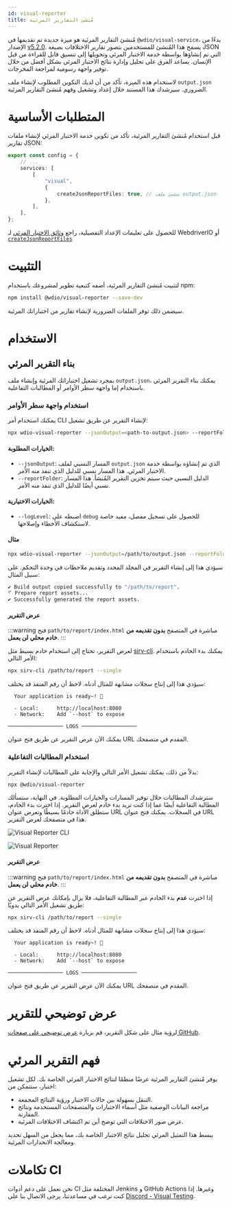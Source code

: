 ```yaml
---
id: visual-reporter
title: مُنشئ التقارير المرئية
---
```


مُنشئ التقارير المرئية هو ميزة جديدة تم تقديمها في `@wdio/visual-service`، بدءًا من الإصدار [v5.2.0](https://github.com/webdriverio/visual-testing/releases/tag/%40wdio%2Fvisual-service%405.2.0). يسمح هذا المُنشئ للمستخدمين بتصور تقارير الاختلافات بصيغة JSON التي تم إنشاؤها بواسطة خدمة الاختبار المرئي وتحويلها إلى تنسيق قابل للقراءة من قبل الإنسان. يساعد الفرق على تحليل وإدارة نتائج الاختبار المرئي بشكل أفضل من خلال توفير واجهة رسومية لمراجعة المخرجات.

لاستخدام هذه الميزة، تأكد من أن لديك التكوين المطلوب لإنشاء ملف `output.json` الضروري. سيرشدك هذا المستند خلال إعداد وتشغيل وفهم مُنشئ التقارير المرئية.

# المتطلبات الأساسية

قبل استخدام مُنشئ التقارير المرئية، تأكد من تكوين خدمة الاختبار المرئي لإنشاء ملفات تقارير JSON:

```ts
export const config = {
    // ...
    services: [
        [
            "visual",
            {
                createJsonReportFiles: true, // ينشئ ملف output.json
            },
        ],
    ],
};
```

للحصول على تعليمات الإعداد التفصيلية، راجع [وثائق الاختبار المرئي](./) لـ WebdriverIO أو [`createJsonReportFiles`](./service-options.md#createjsonreportfiles-new)

# التثبيت

لتثبيت مُنشئ التقارير المرئية، أضفه كتبعية تطوير لمشروعك باستخدام npm:

```bash
npm install @wdio/visual-reporter --save-dev
```

سيضمن ذلك توفر الملفات الضرورية لإنشاء تقارير من اختباراتك المرئية.

# الاستخدام

## بناء التقرير المرئي

بمجرد تشغيل اختباراتك المرئية وإنشاء ملف `output.json`، يمكنك بناء التقرير المرئي باستخدام إما واجهة سطر الأوامر أو المطالبات التفاعلية.

### استخدام واجهة سطر الأوامر

يمكنك استخدام أمر CLI لإنشاء التقرير عن طريق تشغيل:

```bash
npx wdio-visual-reporter --jsonOutput=<path-to-output.json> --reportFolder=<path-to-store-report> --logLevel=debug
```

#### الخيارات المطلوبة:

- `--jsonOutput`: المسار النسبي لملف `output.json` الذي تم إنشاؤه بواسطة خدمة الاختبار المرئي. هذا المسار نسبي للدليل الذي تنفذ منه الأمر.
- `--reportFolder`: الدليل النسبي حيث سيتم تخزين التقرير المُنشأ. هذا المسار نسبي أيضًا للدليل الذي تنفذ منه الأمر.

#### الخيارات الاختيارية:

- `--logLevel`: اضبطه على `debug` للحصول على تسجيل مفصل، مفيد خاصة لاستكشاف الأخطاء وإصلاحها.

#### مثال

```bash
npx wdio-visual-reporter --jsonOutput=/path/to/output.json --reportFolder=/path/to/report --logLevel=debug
```

سيؤدي هذا إلى إنشاء التقرير في المجلد المحدد وتقديم ملاحظات في وحدة التحكم. على سبيل المثال:

```bash
✔ Build output copied successfully to "/path/to/report".
⠋ Prepare report assets...
✔ Successfully generated the report assets.
```

#### عرض التقرير

:::warning
فتح `path/to/report/index.html` مباشرة في المتصفح **بدون تقديمه من خادم محلي** **لن يعمل**.
:::

لعرض التقرير، تحتاج إلى استخدام خادم بسيط مثل [sirv-cli](https://www.npmjs.com/package/sirv-cli). يمكنك بدء الخادم باستخدام الأمر التالي:

```bash
npx sirv-cli /path/to/report --single
```

سيؤدي هذا إلى إنتاج سجلات مشابهة للمثال أدناه. لاحظ أن رقم المنفذ قد يختلف:

```logs
  Your application is ready~! 🚀

  - Local:      http://localhost:8080
  - Network:    Add `--host` to expose

────────────────── LOGS ──────────────────
```

يمكنك الآن عرض التقرير عن طريق فتح عنوان URL المقدم في متصفحك.

### استخدام المطالبات التفاعلية

بدلاً من ذلك، يمكنك تشغيل الأمر التالي والإجابة على المطالبات لإنشاء التقرير:

```bash
npx @wdio/visual-reporter
```

سترشدك المطالبات خلال توفير المسارات والخيارات المطلوبة. في النهاية، ستسألك المطالبة التفاعلية أيضًا عما إذا كنت تريد بدء خادم لعرض التقرير. إذا اخترت بدء الخادم، ستطلق الأداة خادمًا بسيطًا وتعرض عنوان URL في السجلات. يمكنك فتح عنوان URL هذا في متصفحك لعرض التقرير.

![Visual Reporter CLI](/img/visual/cli-screen-recording.gif)

![Visual Reporter](/img/visual/visual-reporter.gif)

#### عرض التقرير

:::warning
فتح `path/to/report/index.html` مباشرة في المتصفح **بدون تقديمه من خادم محلي** **لن يعمل**.
:::

إذا اخترت **عدم** بدء الخادم عبر المطالبة التفاعلية، فلا يزال بإمكانك عرض التقرير عن طريق تشغيل الأمر التالي يدويًا:

```bash
npx sirv-cli /path/to/report --single
```

سيؤدي هذا إلى إنتاج سجلات مشابهة للمثال أدناه. لاحظ أن رقم المنفذ قد يختلف:

```logs
  Your application is ready~! 🚀

  - Local:      http://localhost:8080
  - Network:    Add `--host` to expose

────────────────── LOGS ──────────────────
```

يمكنك الآن عرض التقرير عن طريق فتح عنوان URL المقدم في متصفحك.

# عرض توضيحي للتقرير

لرؤية مثال على شكل التقرير، قم بزيارة [عرض توضيحي على صفحات GitHub](https://webdriverio.github.io/visual-testing/).

# فهم التقرير المرئي

يوفر مُنشئ التقارير المرئية عرضًا منظمًا لنتائج الاختبار المرئي الخاصة بك. لكل تشغيل اختبار، ستتمكن من:

- التنقل بسهولة بين حالات الاختبار ورؤية النتائج المجمعة.
- مراجعة البيانات الوصفية مثل أسماء الاختبارات والمتصفحات المستخدمة ونتائج المقارنة.
- عرض صور الاختلافات التي توضح أين تم اكتشاف الاختلافات المرئية.

يبسط هذا التمثيل المرئي تحليل نتائج الاختبار الخاصة بك، مما يجعل من السهل تحديد ومعالجة الانحدارات المرئية.

# تكاملات CI

نحن نعمل على دعم أدوات CI المختلفة مثل Jenkins و GitHub Actions وغيرها. إذا كنت ترغب في مساعدتنا، يرجى الاتصال بنا على [Discord - Visual Testing](https://discord.com/channels/1097401827202445382/1186908940286574642).